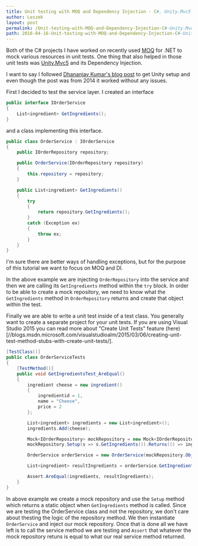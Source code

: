 ```yaml
---
title: Unit testing with MOQ and Dependency Injection - C#, Unity.Mvc5
author: Leszek
layout: post
permalink: /Unit-testing-with-MOQ-and-Dependency-Injection-C#-Unity.Mvc5
path: 2016-04-16-Unit-testing-with-MOQ-and-Dependency-Injection-C#-Unity.Mvc5.md
---
```


Both of the C# projects I have worked on recently used [MOQ](//github.com/Moq/moq4) for .NET to mock various resources in unit tests.  One thing that also helped in those unit tests was [Unity.Mvc5](//github.com/devtrends/Unity.Mvc5) and its Dependency Injection.

I want to say I followed [Dhananjay Kumar's blog post](//debugmode.net/2014/08/28/resolving-dependencies-in-asp-net-mvc-5-using-unity-container/) to get Unity setup and even though the post was from 2014 it worked without any issues.

First I decided to test the service layer.  I created an interface 

``` csharp
public interface IOrderService
{
	List<ingredient> GetIngredients();
}
```

and a class implementing this interface.

``` csharp
public class OrderService : IOrderService
{
	public IOrderRepository repository;

	public OrderService(IOrderRepository repository)
	{
		this.repository = repository;
	}

	public List<ingredient> GetIngredients()
	{
		try
		{
			return repository.GetIngredients();
		}
		catch (Exception ex)
		{
			throw ex;
		}
	}
}
```

I'm sure there are better ways of handling exceptions, but for the purpose of this tutorial we want to focus on MOQ and DI.  

In the above example we are injecting `OrderRepository` into the service and then we are calling its `GetIngredients` method within the `try` block.  In order to be able to create a mock repository, we need to know what the `GetIngredients` method in `OrderRepository` returns and create that object within the test.

Finally we are able to write a unit test inside of a test class.  You generally want to create a separate project for your unit tests.  If you are using Visual Studio 2015 you can read more about "Create Unit Tests" feature (here)[//blogs.msdn.microsoft.com/visualstudioalm/2015/03/06/creating-unit-test-method-stubs-with-create-unit-tests/].

``` csharp
[TestClass()]
public class OrderServiceTests
{
	[TestMethod()]
	public void GetIngredientsTest_AreEqual()
	{
		ingredient cheese = new ingredient()
		{
			ingredientid = 1,
			name = "Cheese",
			price = 2
		};

		List<ingredient> ingredients = new List<ingredient>();
		ingredients.Add(cheese);

		Mock<IOrderRepository> mockRepository = new Mock<IOrderRepository>();
		mockRepository.Setup(s => s.GetIngredients()).Returns(() => ingredients);

		OrderService orderService = new OrderService(mockRepository.Object);

		List<ingredient> resultIngredients = orderService.GetIngredients();

		Assert.AreEqual(ingredients, resultIngredients);
	}
}
```

In above example we create a mock repository and use the `Setup` method which returns a static object when `GetIngredients` method is called.  Since we are testing the OrderService class and not the repository, we don't care about thesting the logic of the repository method. We then instantiate `OrderService` and inject our mock repository.  Once that is done all we have left is to call the service method we are testing and `Assert` that whatever the mock repository retuns is equal to what our real service method returned.